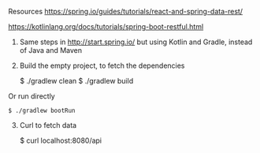 Resources
https://spring.io/guides/tutorials/react-and-spring-data-rest/

https://kotlinlang.org/docs/tutorials/spring-boot-restful.html


1. Same steps in http://start.spring.io/ but using Kotlin and Gradle, instead of Java and Maven

2. Build the empty project, to fetch the dependencies

    $ ./gradlew clean
    $ ./gradlew build

Or run directly

    $ ./gradlew bootRun

3. Curl to fetch data

    $ curl localhost:8080/api
